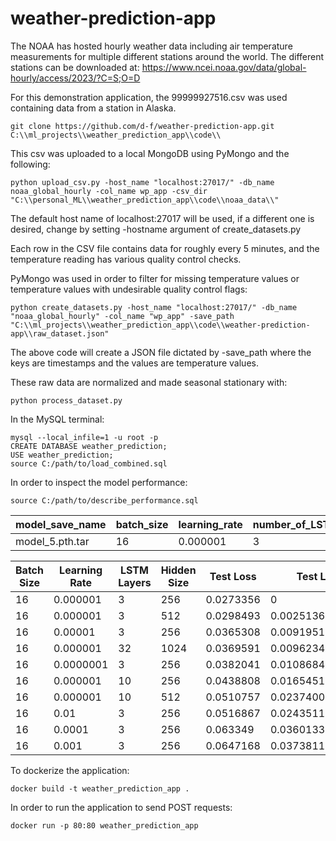 # weather-prediction-app
The NOAA has hosted hourly weather data including air temperature measurements for multiple different stations around the world. The different stations can be downloaded at: https://www.ncei.noaa.gov/data/global-hourly/access/2023/?C=S;O=D

For this demonstration application, the 99999927516.csv was used containing data from a station in Alaska.

```
git clone https://github.com/d-f/weather-prediction-app.git C:\\ml_projects\\weather_prediction_app\\code\\
```

This csv was uploaded to a local MongoDB using PyMongo and the following:

```
python upload_csv.py -host_name "localhost:27017/" -db_name noaa_global_hourly -col_name wp_app -csv_dir "C:\\personal_ML\\weather_prediction_app\\code\\noaa_data\\"
```
The default host name of localhost:27017 will be used, if a different one is desired, change by setting -hostname argument of create_datasets.py

Each row in the CSV file contains data for roughly every 5 minutes, and the temperature reading has various quality control checks.

PyMongo was used in order to filter for missing temperature values or temperature values with undesirable quality control flags:

```
python create_datasets.py -host_name "localhost:27017/" -db_name "noaa_global_hourly" -col_name "wp_app" -save_path "C:\\ml_projects\\weather_prediction_app\\code\\weather-prediction-app\\raw_dataset.json"
```

The above code will create a JSON file dictated by -save_path where the keys are timestamps and the values are temperature values.

These raw data are normalized and made seasonal stationary with:

```
python process_dataset.py
```


In the MySQL terminal:
```
mysql --local_infile=1 -u root -p
CREATE DATABASE weather_prediction;
USE weather_prediction;
source C:/path/to/load_combined.sql
```
In order to inspect the model performance:
```
source C:/path/to/describe_performance.sql
```

| model_save_name | batch_size | learning_rate | number_of_LSTM_layers | hidden_size | input_size | output_size | test_loss |
| --------------- | ---------- | ------------- | --------------------- | ----------- | ---------- | ----------- | --------- |
| model_5.pth.tar |         16 |      0.000001 |                     3 |         256 |         12 |          24 | 0.0273356 |


| Batch Size  | Learning Rate | LSTM Layers | Hidden Size | Test Loss | Test Loss Δ min.      |
| ----------- | ------------- | ----------- | ----------- | --------- | --------------------- |
|         16 |      0.000001 |            3 |         256 | 0.0273356 |                     0 |
|         16 |      0.000001 |            3 |         512 | 0.0298493 | 0.0025136861950159073 |
|         16 |       0.00001 |            3 |         256 | 0.0365308 |  0.009195137768983841 |
|         16 |      0.000001 |           32 |        1024 | 0.0369591 |  0.009623490273952484 |
|         16 |     0.0000001 |            3 |         256 | 0.0382041 |  0.010868437588214874 |
|         16 |      0.000001 |           10 |         256 | 0.0438808 |    0.0165451280772686 |
|         16 |      0.000001 |           10 |         512 | 0.0510757 |   0.02374005690217018 |
|         16 |          0.01 |            3 |         256 | 0.0516867 |   0.02435111254453659 |
|         16 |        0.0001 |            3 |         256 |  0.063349 |   0.03601333871483803 |
|         16 |         0.001 |            3 |         256 | 0.0647168 |   0.03738119825720787 |



To dockerize the application:
```
docker build -t weather_prediction_app .
```

In order to run the application to send POST requests:
```
docker run -p 80:80 weather_prediction_app
```
